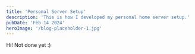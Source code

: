 ```yaml
---
title: 'Personal Server Setup'
description: 'This is how I developed my personal home server setup.'
pubDate: 'Feb 14 2024'
heroImage: '/blog-placeholder-1.jpg'
---
```



Hi! Not done yet :)
